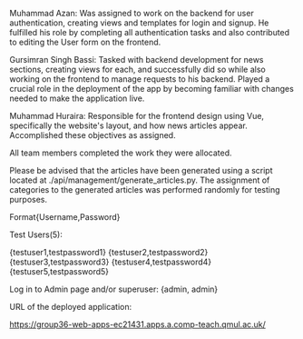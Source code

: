 Muhammad Azan: Was assigned to work on the backend for user authentication, creating views and templates for login and signup. He fulfilled his role by completing all authentication tasks and also contributed to editing the User form on the frontend.

Gursimran Singh Bassi: Tasked with backend development for news sections, creating views for each, and successfully did so while also working on the frontend to manage requests to his backend. Played a crucial role in the deployment of the app by becoming familiar with changes needed to make the application live.

Muhammad Huraira: Responsible for the frontend design using Vue, specifically the website's layout, and how news articles appear. Accomplished these objectives as assigned.

All team members completed the work they were allocated.

Please be advised that the articles have been generated using a script located at ./api/management/generate_articles.py. The assignment of categories to the generated articles was performed randomly for testing purposes.


Format{Username,Password}

Test Users(5):

{testuser1,testpassword1}
{testuser2,testpassword2}
{testuser3,testpassword3}
{testuser4,testpassword4}
{testuser5,testpassword5}


Log in to Admin page and/or superuser:
{admin, admin}



URL of the deployed application:

https://group36-web-apps-ec21431.apps.a.comp-teach.qmul.ac.uk/

